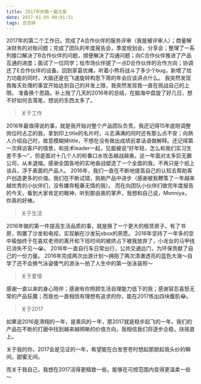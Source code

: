```yaml
---
title: 2017年的第一篇文章
date: 2017-01-05 00:01:51
tags: 念念碎
---
```

2017年的第二个工作日。完成了A合作伙伴的服务评审（我是被评审人）；商量解决财务的对账问题；完成了团队的年度报告会，季度规划会，分享会；整理了一系列接口解决了B合作伙伴的问题，顺便解决了沟通问题；向C合作伙伴推进了产品互通的进度；面试了一位同学；给市场伙伴提了一点D合作伙伴的合作方向；协调还了E合作伙伴的设备。回到家葛优瘫，听着小熊将战斗了多少个bug，新增了给力功能的同时，大脑还是在飞速旋转构思下周的年会应该讲点什么。
我突然发现我每天处理的事宜开始达到自己的并发上限，我突然发现我一直在挑战自己的上限。
准备换个思路。补上拖了几天的2016年的总结，在脑海中盘旋了好几日，想不好如何去落笔，想说的东西太多了。

>关于工作

2016年最值得说的事，就是我开始对整个产品团队负责。我还记得15年底刚调整岗位时忐忑的我，拿到印上title的名片时，斗志满满的同时还有那么点不安；向熟人介绍自己时，故意模糊掉title，不想在没有做出成绩前拿话语做解释。还记得第一次拜访客户的情景，和技术leader一起，见面被说“好年轻，怎么和我们实习生差不多～”，但是面对十几个人的轮番口水攻击越战越勇。这一年面对太多巨无霸公司，从未退缩。感谢全国各地的实地奋战塑造了一个全面的我，不再只是个纸上谈兵，浮于表面的产品人。
2016年，我们一直在不断地提高自己的认知去帮助客户创造更多的价值。我们在不断试错，挑剔产品中进步（感谢被我鞭策了一年越来越优秀的小伙伴们，没有嫌弃粗暴无情的我）。
而在向团队小伙伴们做完年度报告的今天，看到大家肯定的眼神，听到那由衷的掌声，我想和自己说，Monniya，你真的好棒。

>关于生活

2016年做的第一件提高生活品质的事，就是换了一个更大的租赁房子。有了书房，购置了沙发和电视，实现躺在沙发玩xbox的夙愿。
2016年坚持了一年多的空中瑜伽终于在喜欢老师的离开和下班时间的被挤占下被我放弃了，小龙女的马甲线已消失不见～😭。
2016年一直自行车日常出行，公共交通远门，为环保贡献了自己的一份力量。
2016年完成两次出游计划～拥抱了两次清澈透亮的蓝色大海～自学了还不会换气泳姿傻气的游泳～拍了人生中的第一张泳装照～

>关于爱情

感谢一直以来的身心陪伴；感谢有你照顾生活自理能力低下的我；感谢容忍喜怒无常的产品狂魔；而我也一直相信有理想有追求的你，能在2017练出四块腹肌😂。

>关于2017

如果说2016是滑翔的一年，是乘风的一年，那2017就是稳步起飞的一年。我们的产品在不断的打磨中找到越来越明晰的价值方向，我相信我们将逐步企稳，扶摇直上。

关于我的你，2017会是见证的一年，希望能在白发苍苍时想起那掀起我头纱的瞬间，甜蜜无间。

而关于我自己，我想在2017活得更精致一些。能够在可控范围内变得更温柔一些～


